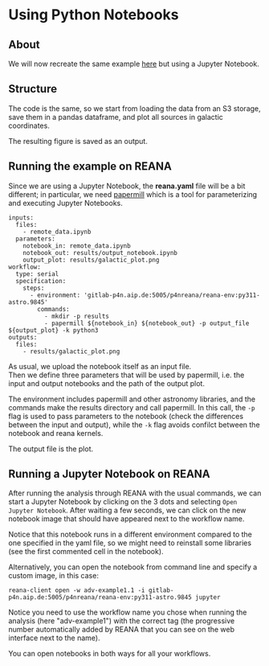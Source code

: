 # Using Python Notebooks

## About

We will now recreate the same example [here](https://gitlab-p4n.aip.de/p4nreana/tutorial2023/-/tree/main/intermediate/example2) but using a Jupyter Notebook.

## Structure

The code is the same, so we start from loading the data from an S3 storage, save them in a pandas dataframe, and plot all sources in galactic coordinates.

The resulting figure is saved as an output.

## Running the example on REANA

Since we are using a Jupyter Notebook, the **reana.yaml** file will be a bit different; in particular, we need [papermill](https://papermill.readthedocs.io/en/latest/) which is a tool for parameterizing and executing Jupyter Notebooks.

```
inputs:
  files:
    - remote_data.ipynb
  parameters:
    notebook_in: remote_data.ipynb
    notebook_out: results/output_notebook.ipynb
    output_plot: results/galactic_plot.png
workflow:
  type: serial
  specification:
    steps:
      - environment: 'gitlab-p4n.aip.de:5005/p4nreana/reana-env:py311-astro.9845'
        commands:
          - mkdir -p results
          - papermill ${notebook_in} ${notebook_out} -p output_file ${output_plot} -k python3
outputs:
  files:
    - results/galactic_plot.png
```

As usual, we upload the notebook itself as an input file.  
Then we define three parameters that will be used by papermill, i.e. the input and output notebooks and the path of the output plot.

The environment includes papermill and other astronomy libraries, and the commands make the results directory and call papermill. In this call, the `-p` flag is used to pass parameters to the notebook (check the differences between the input and output), while the `-k` flag avoids confilct between the notebook and reana kernels.

The output file is the plot.

## Running a Jupyter Notebook on REANA

After running the analysis through REANA with the usual commands, we can start a Jupyter Notebook by clicking on the 3 dots and selecting `Open Jupyter Notebook`. After waiting a few seconds, we can click on the new notebook image that should have appeared next to the workflow name.

Notice that this notebook runs in a different environment compared to the one specified in the yaml file, so we might need to reinstall some libraries (see the first commented cell in the notebook).

Alternatively, you can open the notebook from command line and specify a custom image, in this case:

`reana-client open -w adv-example1.1 -i gitlab-p4n.aip.de:5005/p4nreana/reana-env:py311-astro.9845 jupyter`

Notice you need to use the workflow name you chose when running the analysis (here "adv-example1") with the correct tag (the progressive number automatically added by REANA that you can see on the web interface next to the name).

You can open notebooks in both ways for all your workflows.


